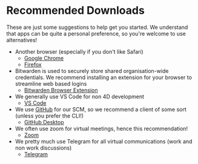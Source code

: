 # Recommended Downloads 
These are just some suggestions to help get you started. We understand that apps can be quite a personal preference, so you're welcome to use alternatives!

* Another browser (especially if you don't like Safari)
  * [Google Chrome](https://www.google.com/chrome/) 
  * [Firefox](https://www.mozilla.org/en-US/firefox/new/)
* Bitwarden is used to securely store shared organisation-wide credentials. We recommend installing an extension for your browser to streamline web based logins
  * [Bitwarden Browser Extension](https://bitwarden.com/download/)  
* We generally use VS Code for non 4D development 
  * [VS Code](https://code.visualstudio.com/)
* We use [GitHub](https://github.com/) for our SCM, so we recommend a client of some sort (unless you prefer the CLI!)
  * [GitHub Desktop](https://desktop.github.com/) 
* We often use zoom for virtual meetings, hence this recommendation!
  * [Zoom](https://zoom.us/download)
* We pretty much use Telegram for all virtual communications (work and non work discussions)
  * [Telegram](https://telegram.org/) 
